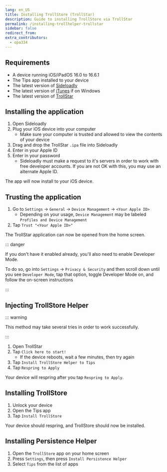 ```yaml
---
lang: en_US
title: Installing TrollStore (TrollStar)
description: Guide to installing TrollStore via TrollStar
permalink: /installing-trollhelper-trollstar
sidebar: false
redirect_from:
extra_contributors:
  - opa334
---
```


## Requirements

- A device running iOS/iPadOS 16.0 to 16.6.1
- The Tips app installed to your device
- The latest version of [Sideloadly](https://sideloadly.io/)
- The latest version of [iTunes](https://www.apple.com/itunes/download/win32) if on Windows
- The latest version of [TrollStar](https://github.com/34306/TrollStar/releases/latest)

## Installing the application

1. Open Sideloadly
1. Plug your iOS device into your computer
    - Make sure your computer is trusted and allowed to view the contents of your device
1. Drag and drop the TrollStar `.ipa` file into Sideloadly
1. Enter in your Apple ID
1. Enter in your password
    - Sideloadly must make a request to it's servers in order to work with free developer accounts. If you are not OK with this, you may use an alternate Apple ID.

The app will now install to your iOS device.

## Trusting the application

1. Go to `Settings` -> `General` -> `Device Management` -> `<Your Apple ID>`
    - Depending on your usage, `Device Management` may be labeled `Profiles and Device Management`
1. Tap `Trust "<Your Apple ID>"`

The TrollStar application can now be opened from the home screen.

::: danger

If you don't have it enabled already, you'll also need to enable Developer Mode.

To do so, go into `Settings` -> `Privacy & Security` and then scroll down until you see `Developer Mode`, tap that option, toggle Developer Mode on, and follow the on-screen instructions

:::

## Injecting TrollStore Helper

::: warning

This method may take several tries in order to work successfully.

:::

1. Open TrollStar
1. Tap `Click here to start!`
    - If the device reboots, wait a few minutes, then try again
1. Tap `Install TrollStore Helper to Tips`
1. Tap `Respring to Apply`

Your device will respring after you tap `Respring to Apply`.

## Installing TrollStore

1. Unlock your device
1. Open the Tips app
1. Tap `Install TrollStore`

Your device should respring, and TrollStore should now be installed.

## Installing Persistence Helper

1. Open the `TrollStore` app on your home screen
1. Press `Settings`, then press `Install Persistence Helper`
1. Select `Tips` from the list of apps